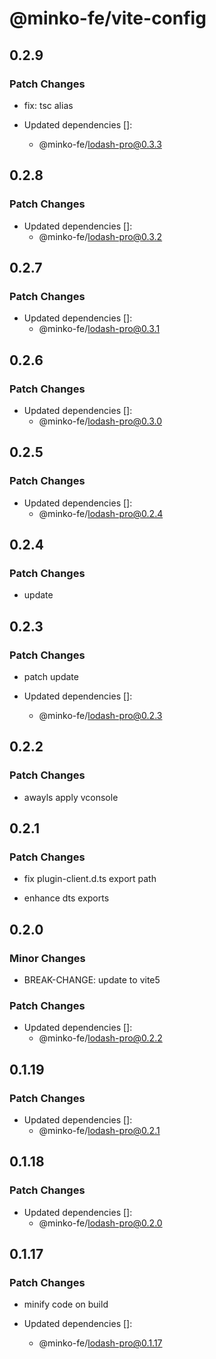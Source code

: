 # @minko-fe/vite-config

## 0.2.9

### Patch Changes

- fix: tsc alias

- Updated dependencies []:
  - @minko-fe/lodash-pro@0.3.3

## 0.2.8

### Patch Changes

- Updated dependencies []:
  - @minko-fe/lodash-pro@0.3.2

## 0.2.7

### Patch Changes

- Updated dependencies []:
  - @minko-fe/lodash-pro@0.3.1

## 0.2.6

### Patch Changes

- Updated dependencies []:
  - @minko-fe/lodash-pro@0.3.0

## 0.2.5

### Patch Changes

- Updated dependencies []:
  - @minko-fe/lodash-pro@0.2.4

## 0.2.4

### Patch Changes

- update

## 0.2.3

### Patch Changes

- patch update

- Updated dependencies []:
  - @minko-fe/lodash-pro@0.2.3

## 0.2.2

### Patch Changes

- awayls apply vconsole

## 0.2.1

### Patch Changes

- fix plugin-client.d.ts export path

- enhance dts exports

## 0.2.0

### Minor Changes

- BREAK-CHANGE: update to vite5

### Patch Changes

- Updated dependencies []:
  - @minko-fe/lodash-pro@0.2.2

## 0.1.19

### Patch Changes

- Updated dependencies []:
  - @minko-fe/lodash-pro@0.2.1

## 0.1.18

### Patch Changes

- Updated dependencies []:
  - @minko-fe/lodash-pro@0.2.0

## 0.1.17

### Patch Changes

- minify code on build

- Updated dependencies []:
  - @minko-fe/lodash-pro@0.1.17
